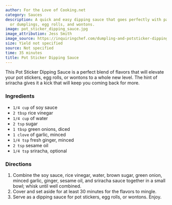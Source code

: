 ```yaml
---
author: For the Love of Cooking.net
category: Sauces
description: A quick and easy dipping sauce that goes perfectly with pan-fried potstickers
  or dumplings, egg rolls, and wontons.
image: pot_sticker_dipping_sauce.jpg
image_attribution: Jess Smith
image_source: https://inquiringchef.com/dumpling-and-potsticker-dipping-sauce/
size: Yield not specified
source: Not specified
time: 35 minutes
title: Pot Sticker Dipping Sauce
---
```


This Pot Sticker Dipping Sauce is a perfect blend of flavors that will elevate your pot stickers, egg rolls, or wontons to a whole new level. The hint of sriracha gives it a kick that will keep you coming back for more.

### Ingredients

* `1/4 cup` of soy sauce
* `2 tbsp` rice vinegar
* `1/4 cup` of water
* `2 tsp` sugar
* `1 tbsp` green onions, diced
* `1 clove` of garlic, minced
* `1/4 tsp` fresh ginger, minced
* `2 tsp` sesame oil
* `1/4 tsp` sriracha, optional

### Directions

1. Combine the soy sauce, rice vinegar, water, brown sugar, green onion, minced garlic, ginger, sesame oil, and sriracha sauce together in a small bowl; whisk until well combined. 
2. Cover and set aside for at least 30 minutes for the flavors to mingle. 
3. Serve as a dipping sauce for pot stickers, egg rolls, or wontons. Enjoy.